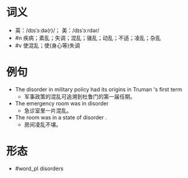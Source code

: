 # 词义
- 英：/dɪsˈɔːdə(r)/； 美：/dɪsˈɔːrdər/
- #n 疾病；紊乱；失调；混乱；骚乱；动乱；不适；凌乱；杂乱
- #v 使混乱；使(身心等)失调
# 例句
- The disorder in military policy had its origins in Truman 's first term
	- 军事政策的混乱可追溯到杜鲁门的第一届任期。
- The emergency room was in disorder
	- 急诊室里一片混乱。
- The room was in a state of disorder .
	- 房间凌乱不堪。
# 形态
- #word_pl disorders
